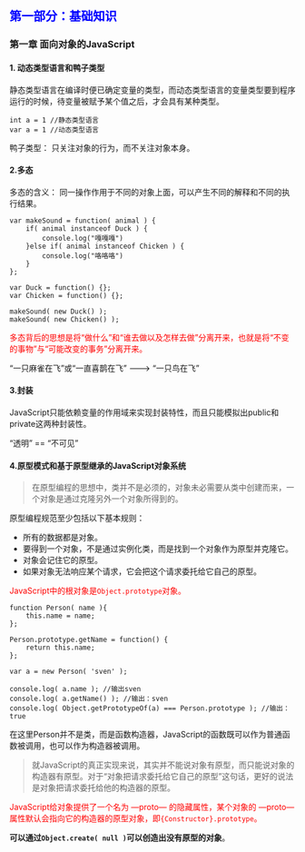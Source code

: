 ## <font color=blue>第一部分：基础知识</font>
### 第一章 面向对象的JavaScript

#### 1. 动态类型语言和鸭子类型
静态类型语言在编译时便已确定变量的类型，而动态类型语言的变量类型要到程序运行的时候，待变量被赋予某个值之后，才会具有某种类型。
```
int a = 1 //静态类型语言
var a = 1 //动态类型语言
```
鸭子类型： 只关注对象的行为，而不关注对象本身。

#### 2.多态
多态的含义： 同一操作作用于不同的对象上面，可以产生不同的解释和不同的执行结果。

```
var makeSound = function( animal ) {
    if( animal instanceof Duck ) {
        console.log("嘎嘎嘎")
    }else if( animal instanceof Chicken ) {
        console.log("咯咯咯")
    }
};

var Duck = function() {};
var Chicken = function() {};

makeSound( new Duck() );
makeSound( new Chicken() );
```
<font color=red>多态背后的思想是将“做什么”和“谁去做以及怎样去做”分离开来，也就是将“不变的事物”与“可能改变的事务”分离开来。</font>

“一只麻雀在飞”或“一直喜鹊在飞” ---> “一只鸟在飞”

#### 3.封装

JavaScript只能依赖变量的作用域来实现封装特性，而且只能模拟出public和private这两种封装性。

“透明” == “不可见”

#### 4.原型模式和基于原型继承的JavaScript对象系统
> 在原型编程的思想中，类并不是必须的，对象未必需要从类中创建而来，一个对象是通过克隆另外一个对象所得到的。

原型编程规范至少包括以下基本规则：

- 所有的数据都是对象。
- 要得到一个对象，不是通过实例化类，而是找到一个对象作为原型并克隆它。
- 对象会记住它的原型。
- 如果对象无法响应某个请求，它会把这个请求委托给它自己的原型。


<font color=red>JavaScript中的根对象是```Object.prototype```对象。</font>

```
function Person( name ){
    this.name = name;
};

Person.prototype.getName = function() {
    return this.name;
};

var a = new Person( 'sven' );

console.log( a.name ); //输出sven
console.log( a.getName() ); //输出：sven
console.log( Object.getPrototypeOf(a) === Person.prototype ); //输出：true
```
在这里Person并不是类，而是函数构造器，JavaScript的函数既可以作为普通函数被调用，也可以作为构造器被调用。

> 就JavaScript的真正实现来说，其实并不能说对象有原型，而只能说对象的构造器有原型。对于“对象把请求委托给它自己的原型”这句话，更好的说法是对象把请求委托给他的构造器的原型。

<font color=red>JavaScript给对象提供了一个名为 —proto— 的隐藏属性，某个对象的 —proto— 属性默认会指向它的构造器的原型对象，即```{Constructor}.prototype```。</font>

<b>可以通过```Object.create( null )```可以创造出没有原型的对象</b>。